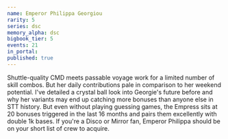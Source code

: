 ```yaml
---
name: Emperor Philippa Georgiou
rarity: 5
series: dsc
memory_alpha: dsc
bigbook_tier: 5
events: 21
in_portal:
published: true
---
```


Shuttle-quality CMD meets passable voyage work for a limited number of skill combos. But her daily contributions pale in comparison to her weekend potential. I've detailed a crystal ball look into Georgie's future before and why her variants may end up catching more bonuses than anyone else in STT history. But even without playing guessing games, the Empress sits at 20 bonuses triggered in the last 16 months and pairs them excellently with double 1k bases. If you're a Disco or Mirror fan, Emperor Philippa should be on your short list of crew to acquire.

